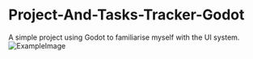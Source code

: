 # Project-And-Tasks-Tracker-Godot
A simple project using Godot to familiarise myself with the UI system.
![ExampleImage](https://user-images.githubusercontent.com/122580809/212576497-dc0bbb0b-d541-4063-a173-3535bc01f864.PNG)
